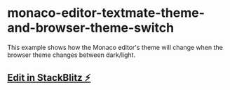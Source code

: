 # monaco-editor-textmate-theme-and-browser-theme-switch

This example shows how the Monaco editor's theme will change when the browser theme changes between dark/light.

## [Edit in StackBlitz ⚡️](https://stackblitz.com/~/github.com/relliv/monaco-editor-textmate-theme-and-browser-theme-switch)